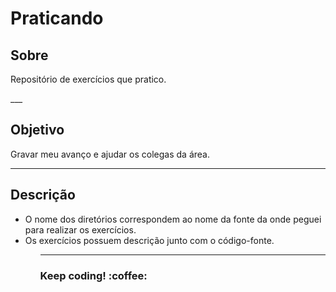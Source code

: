 <h1>Praticando</h1>
<h2> Sobre</h2>
<p>Repositório de exercícios que pratico.</p>
___

<h2>Objetivo</h2>
 <p>Gravar meu avanço e ajudar os colegas da área.<p>

___
<h2>Descrição</h2>
<ul>
	<li>O nome dos diretórios correspondem ao nome da fonte da onde peguei para realizar os exercícios.</li>
	<li>Os exercícios possuem descrição junto com o código-fonte.</li>
<ul>

___


<h3>Keep coding! :coffee:</h3>

